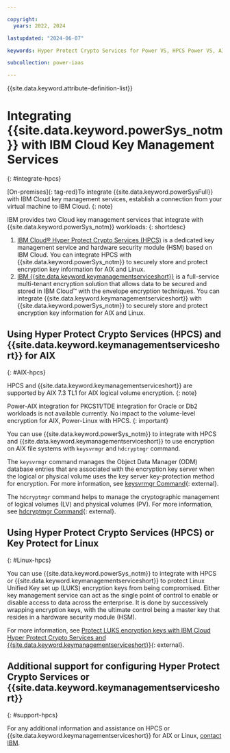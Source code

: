 ```yaml
---

copyright:
  years: 2022, 2024

lastupdated: "2024-06-07"

keywords: Hyper Protect Crypto Services for Power VS, HPCS Power VS, AIX HPCS, LINUX HPCS, Configure HPCS

subcollection: power-iaas

---
```


{{site.data.keyword.attribute-definition-list}}

# Integrating {{site.data.keyword.powerSys_notm}} with IBM Cloud Key Management Services
{: #integrate-hpcs}

[On-premises]{: tag-red}To integrate {{site.data.keyword.powerSysFull}} with IBM Cloud key management services, establish a connection from your virtual machine to IBM Cloud.
{: note}

IBM provides two Cloud key management services that integrate with {{site.data.keyword.powerSys_notm}} workloads:
{: shortdesc}

1. [IBM Cloud® Hyper Protect Crypto Services (HPCS)](/docs/hs-crypto?topic=hs-crypto-overview) is a dedicated key management service and hardware security module (HSM) based on IBM Cloud. You can integrate HPCS with {{site.data.keyword.powerSys_notm}} to securely store and protect encryption key information for AIX and Linux.
2. [IBM {{site.data.keyword.keymanagementserviceshort}}](/docs/key-protect?topic=key-protect-about) is a full-service multi-tenant encryption solution that allows data to be secured and stored in IBM Cloud™ with the envelope encryption techniques. You can integrate {{site.data.keyword.keymanagementserviceshort}} with {{site.data.keyword.powerSys_notm}} to securely store and protect encryption key information for AIX and Linux.

## Using Hyper Protect Crypto Services (HPCS) and {{site.data.keyword.keymanagementserviceshort}} for AIX
{: #AIX-hpcs}

HPCS and {{site.data.keyword.keymanagementserviceshort}} are supported by AIX 7.3 TL1 for AIX logical volume encryption.
{: note}

Power-AIX integration for PKCS11/TDE integration for Oracle or Db2 workloads is not available currently. No impact to the volume-level encryption for AIX, Power-Linux with HPCS.
{: important}

You can use {{site.data.keyword.powerSys_notm}} to integrate with HPCS and {{site.data.keyword.keymanagementserviceshort}} to use encryption on AIX file systems with `keysvrmgr` and `hdcryptmgr` command.

The `keysvrmgr` command manages the Object Data Manager (ODM) database entries that are associated with the encryption key server when the logical or physical volume uses the key server key-protection method for encryption. For more information, see [keysvrmgr Command](https://www.ibm.com/docs/en/aix/7.3?topic=k-keysvrmgr-command){: external}.

The `hdcryptmgr` command helps to manage the cryptographic management of logical volumes (LV) and physical volumes (PV). For more information, see [hdcryptmgr Command](https://www.ibm.com/docs/en/aix/7.3?topic=h-hdcryptmgr-command){: external}.

## Using Hyper Protect Crypto Services (HPCS) or Key Protect for Linux
{: #Linux-hpcs}

You can use {{site.data.keyword.powerSys_notm}} to integrate with HPCS or {{site.data.keyword.keymanagementserviceshort}} to protect Linux Unified Key set up (LUKS) encryption keys from being compromised. Either key management service can act as the single point of control to enable or disable access to data across the enterprise. It is done by successively wrapping encryption keys, with the ultimate control being a master key that resides in a hardware security module (HSM).

For more information, see [Protect LUKS encryption keys with IBM Cloud Hyper Protect Crypto Services and {{site.data.keyword.keymanagementserviceshort}}](https://developer.ibm.com/tutorials/protect-luks-encryption-keys-with-ibm-cloud-hyper-protect-crypto-services/){: external}.

## Additional support for configuring Hyper Protect Crypto Services or {{site.data.keyword.keymanagementserviceshort}}
{: #support-hpcs}

For any additional information and assistance on HPCS or {{site.data.keyword.keymanagementserviceshort}} for AIX or Linux, [contact IBM](mailto:zaas.client.acceleration@ibm.com).
